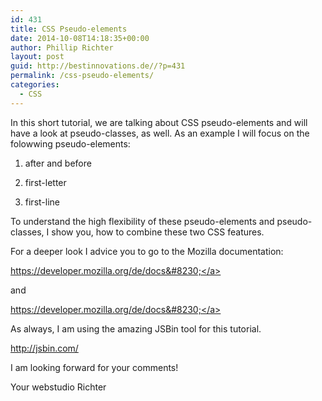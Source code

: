 ```yaml
---
id: 431
title: CSS Pseudo-elements
date: 2014-10-08T14:18:35+00:00
author: Phillip Richter
layout: post
guid: http://bestinnovations.de//?p=431
permalink: /css-pseudo-elements/
categories:
  - CSS
---
```

In this short tutorial, we are talking about CSS pseudo-elements and will have a look at pseudo-classes, as well. As an example I will focus on the folowwing pseudo-elements:
  
1. after and before
  
2. first-letter
  
3. first-line

To understand the high flexibility of these pseudo-elements and pseudo-classes, I show you, how to combine these two CSS features.

For a deeper look I advice you to go to the Mozilla documentation:
  
<a dir="ltr" title="https://developer.mozilla.org/de/docs/Web/CSS/Pseudo-elements" href="https://developer.mozilla.org/de/docs/Web/CSS/Pseudo-elements" target="_blank" rel="nofollow">https://developer.mozilla.org/de/docs&#8230;</a>
  
and
  
<a dir="ltr" title="https://developer.mozilla.org/de/docs/Web/CSS/pseudo-classes" href="https://developer.mozilla.org/de/docs/Web/CSS/pseudo-classes" target="_blank" rel="nofollow">https://developer.mozilla.org/de/docs&#8230;</a>

As always, I am using the amazing JSBin tool for this tutorial.
  
<a dir="ltr" title="http://jsbin.com/" href="http://jsbin.com/" target="_blank" rel="nofollow">http://jsbin.com/</a>

I am looking forward for your comments!

Your webstudio Richter